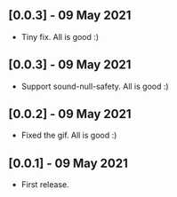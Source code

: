 ## [0.0.3] - 09 May 2021
* Tiny fix. All is good :) 

## [0.0.3] - 09 May 2021
* Support sound-null-safety. All is good :) 

## [0.0.2] - 09 May 2021
* Fixed the gif. All is good :) 


## [0.0.1] - 09 May 2021
* First release. 
